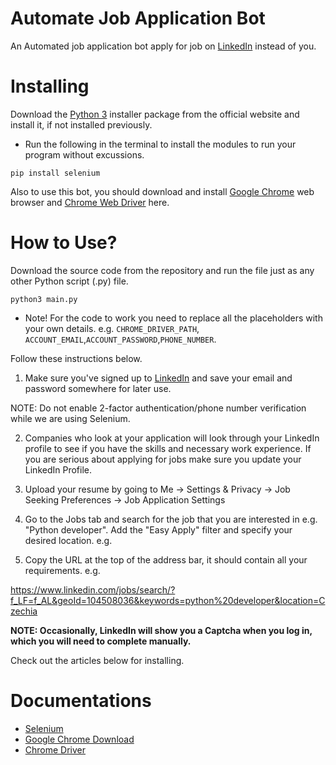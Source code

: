 # Automate Job Application Bot

An Automated job application bot apply for job on [LinkedIn](https://linkedin.com) instead of you.


# Installing
Download the [Python 3](https://python.org) installer package from the official website and install it, if not installed previously.

* Run the following in the terminal to install the modules to run your program without excussions.
```
pip install selenium
```

Also to use this bot, you should download and install [Google Chrome](https://www.google.com/intl/en_uk/chrome/) web browser and [Chrome Web Driver](https://chromedriver.chromium.org/downloads) here.

# How to Use?

Download the source code from the repository and run the file just as any other Python script (.py) file.
```
python3 main.py
```

* Note! For the code to work you need to replace all the placeholders with your own details. e.g. ```CHROME_DRIVER_PATH```, ```ACCOUNT_EMAIL```,```ACCOUNT_PASSWORD```,```PHONE_NUMBER```. 

Follow these instructions below.

1. Make sure you've signed up to [LinkedIn](https://www.linkedin.com/) and save your email and password somewhere for later use.

NOTE: Do not enable 2-factor authentication/phone number verification while we are using Selenium. 

2. Companies who look at your application will look through your LinkedIn profile to see if you have the skills and necessary work experience. If you are serious about applying for jobs make sure you update your LinkedIn Profile.

3. Upload your resume by going to Me -> Settings & Privacy -> Job Seeking Preferences -> Job Application Settings

4. Go to the Jobs tab and search for the job that you are interested in e.g. "Python developer". Add the "Easy Apply" filter and specify your desired location. e.g.

5. Copy the URL at the top of the address bar, it should contain all your requirements. e.g.

https://www.linkedin.com/jobs/search/?f_LF=f_AL&geoId=104508036&keywords=python%20developer&location=Czechia

**NOTE: Occasionally, LinkedIn will show you a Captcha when you log in, which you will need to complete manually.**



Check out the articles below for installing.

# Documentations

* [Selenium](http://myhttpheader.com/)
* [Google Chrome Download](https://docs.python.org/3/library/smtplib.html)
* [Chrome Driver](https://www.crummy.com/software/BeautifulSoup/bs4/doc/)
